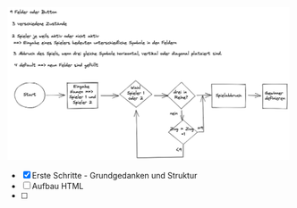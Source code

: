 ![Conceptstructure](./tictactoe.png)

- [x] Erste Schritte - Grundgedanken und Struktur
- [ ] Aufbau HTML
- [ ] 
